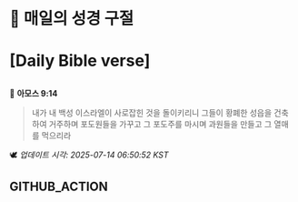 # 🙏 매일의 성경 구절
# [Daily Bible verse]
##
<!-- START_BIBLE_VERSE -->
📖 **아모스 9:14**
> 내가 내 백성 이스라엘이 사로잡힌 것을 돌이키리니 그들이 황폐한 성읍을 건축하여 거주하며 포도원들을 가꾸고 그 포도주를 마시며 과원들을 만들고 그 열매를 먹으리라

🕊️ _업데이트 시각: 2025-07-14 06:50:52 KST_
  <!-- END_BIBLE_VERSE -->
## GITHUB_ACTION
